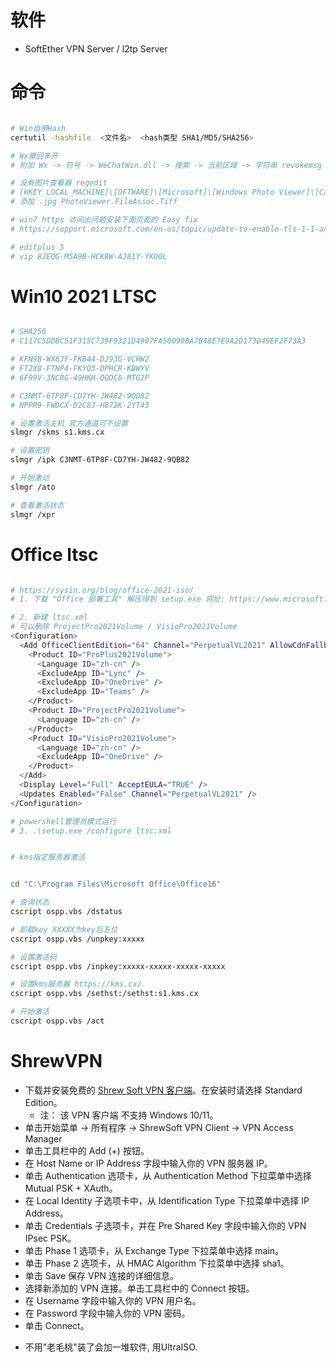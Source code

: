 
# 软件

- SoftEther VPN Server  / l2tp Server

# 命令

```bash

# Win自带Hash
certutil -hashfile  <文件名>  <hash类型 SHA1/MD5/SHA256>

# Wx撤回多开
# 附加 Wx -> 符号 -> WeChatWin.dll -> 搜索 -> 当前区域 -> 字符串 revokemsg -> 汇编jmp -> 字符串 WeChat_App_Instance_Identity_Mutex_Name -> 汇编ret -> 生成补丁

# 没有图片查看器 regedit
# [HKEY_LOCAL_MACHINE]\[OFTWARE]\[Microsoft]\[Windows Photo Viewer]\[Capabilities]\[FileAssociations]
# 添加 .jpg PhotoViewer.FileAssoc.Tiff

# win7 https 访问出问题安装下面页面的 Easy fix
# https://support.microsoft.com/en-us/topic/update-to-enable-tls-1-1-and-tls-1-2-as-default-secure-protocols-in-winhttp-in-windows-c4bd73d2-31d7-761e-0178-11268bb10392

# editplus 5
# vip 8JEQG-M5A9B-HCK8W-AJ81Y-YK00L

```

# Win10 2021 LTSC

```bash

# SHA256
# C117C5DDBC51F315C739F9321D4907FA50090BA7B48E7E9A2D173D49EF2F73A3

# KFN9B-WX6JF-FKB44-DJ93G-VCHW2
# FT2X8-FTNP4-FKYQ3-DPHCR-KBWYV
# 6F99V-3NCRG-49HKH-QQDC8-MTG2P

# C3NMT-6TP8F-CD7YH-JW482-9QD82
# NPPR9-FWDCX-D2C8J-H872K-2YT43

# 设置激活主机 官方通道可不设置
slmgr /skms s1.kms.cx

# 设置密钥
slmgr /ipk C3NMT-6TP8F-CD7YH-JW482-9QB82

# 开始激动
slmgr /ato

# 查看激活状态
slmgr /xpr

```

# Office ltsc

```bash

# https://sysin.org/blog/office-2021-iso/
# 1. 下载 "Office 部署工具" 解压得到 setup.exe 网址: https://www.microsoft.com/download/details.aspx?id=49117 

# 2. 新建 ltsc.xml
# 可以删除 ProjectPro2021Volume / VisioPro2021Volume
<Configuration>
  <Add OfficeClientEdition="64" Channel="PerpetualVL2021" AllowCdnFallback="true" OfficeMgmtCOM="False">
    <Product ID="ProPlus2021Volume">
      <Language ID="zh-cn" />
      <ExcludeApp ID="Lync" />
      <ExcludeApp ID="OneDrive" />
      <ExcludeApp ID="Teams" />
    </Product>
    <Product ID="ProjectPro2021Volume">
      <Language ID="zh-cn" />
    </Product>
    <Product ID="VisioPro2021Volume">
      <Language ID="zh-cn" />
      <ExcludeApp ID="OneDrive" />
    </Product>
  </Add>
  <Display Level="Full" AcceptEULA="TRUE" />
  <Updates Enabled="False" Channel="PerpetualVL2021" />
</Configuration>

# powershell管理员模式运行
# 3. .\setup.exe /configure ltsc.xml


# kms指定服务器激活


cd "C:\Program Files\Microsoft Office\Office16"

# 查询状态
cscript ospp.vbs /dstatus

# 卸载key XXXXX为key后五位
cscript ospp.vbs /unpkey:xxxxx

# 设置激活码
cscript ospp.vbs /inpkey:xxxxx-xxxxx-xxxxx-xxxxx

# 设置kms服务器 https://kms.cx/
cscript ospp.vbs /sethst:/sethst:s1.kms.cx

# 开始激活
cscript ospp.vbs /act

```

# ShrewVPN

* 下载并安装免费的 [Shrew Soft VPN 客户端](https://www.shrew.net/download/vpn)。在安装时请选择 Standard Edition。
    - 注： 该 VPN 客户端 不支持 Windows 10/11。
* 单击开始菜单 -> 所有程序 -> ShrewSoft VPN Client -> VPN Access Manager
* 单击工具栏中的 Add (+) 按钮。
* 在 Host Name or IP Address 字段中输入你的 VPN 服务器 IP。
* 单击 Authentication 选项卡，从 Authentication Method 下拉菜单中选择 Mutual PSK + XAuth。
* 在 Local Identity 子选项卡中，从 Identification Type 下拉菜单中选择 IP Address。
* 单击 Credentials 子选项卡，并在 Pre Shared Key 字段中输入你的 VPN IPsec PSK。
* 单击 Phase 1 选项卡，从 Exchange Type 下拉菜单中选择 main。
* 单击 Phase 2 选项卡，从 HMAC Algorithm 下拉菜单中选择 sha1。
* 单击 Save 保存 VPN 连接的详细信息。
* 选择新添加的 VPN 连接。单击工具栏中的 Connect 按钮。
* 在 Username 字段中输入你的 VPN 用户名。
* 在 Password 字段中输入你的 VPN 密码。
* 单击 Connect。

- 不用"老毛桃"装了会加一堆软件, 用UltraISO.

